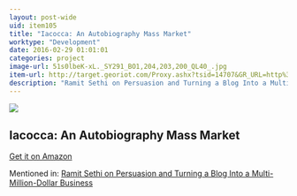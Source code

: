 ```yaml
---
layout: post-wide
uid: item105
title: "Iacocca: An Autobiography Mass Market"
worktype: "Development"
date: 2016-02-29 01:01:01
categories: project
image-url: 51s0lbeK-xL._SY291_BO1,204,203,200_QL40_.jpg
item-url: http://target.georiot.com/Proxy.ashx?tsid=14707&GR_URL=http%3A%2F%2Fwww.amazon.com%2FIacocca-An-Autobiography-Lee%2Fdp%2F0553251473%2F
description: "Ramit Sethi on Persuasion and Turning a Blog Into a Multi-Million-Dollar Business"
---
```

<a href="http://target.georiot.com/Proxy.ashx?tsid=14707&GR_URL=http%3A%2F%2Fwww.amazon.com%2FIacocca-An-Autobiography-Lee%2Fdp%2F0553251473%2F" target="blank"><img src="../../../../img/thumbs/51s0lbeK-xL._SY291_BO1,204,203,200_QL40_.jpg" class="prod-img"></a>
<h2>Iacocca: An Autobiography Mass Market</h2>
<p><a href="http://target.georiot.com/Proxy.ashx?tsid=14707&GR_URL=http%3A%2F%2Fwww.amazon.com%2FIacocca-An-Autobiography-Lee%2Fdp%2F0553251473%2F" target="blank">Get it on Amazon</a><p>
<p>Mentioned in: <a href="http://fourhourworkweek.com/2014/10/09/ramit-sethi-on-persuasion-and-turning-a-blog-into-a-multi-million-dollar-business/" target="blank">Ramit Sethi on Persuasion and Turning a Blog Into a Multi-Million-Dollar Business</a></p>
